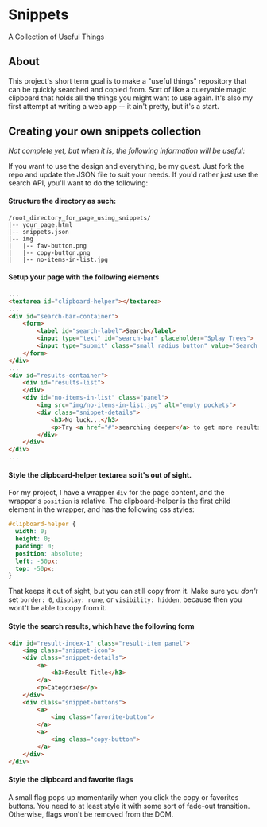 # Snippets
A Collection of Useful Things

## About
This project's short term goal is to make a "useful things" repository that can be quickly searched and copied from. Sort of like a queryable magic clipboard that holds all the things you might want to use again. It's also my first attempt at writing a web app -- it ain't pretty, but it's a start.

## Creating your own snippets collection
*Not complete yet, but when it is, the following information will be useful:*

If you want to use the design and everything, be my guest. Just fork the repo and update the JSON file to suit your needs. If you'd rather just use the search API, you'll want to do the following:

#### Structure the directory as such:

```
/root_directory_for_page_using_snippets/
|-- your_page.html
|-- snippets.json
|-- img
|   |-- fav-button.png
|   |-- copy-button.png
|   |-- no-items-in-list.jpg
```

#### Setup your page with the following elements

```html
...
<textarea id="clipboard-helper"></textarea>
...
<div id="search-bar-container">
    <form>
        <label id="search-label">Search</label>
        <input type="text" id="search-bar" placeholder="Splay Trees">
        <input type="submit" class="small radius button" value="Search deeper...">
    </form>
</div>
...
<div id="results-container">
    <div id="results-list">
    </div>
    <div id="no-items-in-list" class="panel">
        <img src="img/no-items-in-list.jpg" alt="empty pockets">
        <div class="snippet-details">
            <h3>No luck...</h3>
            <p>Try <a href="#">searching deeper</a> to get more results.</p>
        </div>
    </div>
</div>
...
```

#### Style the clipboard-helper textarea so it's out of sight.

For my project, I have a wrapper `div` for the page content, and the wrapper's `position` is relative. The
clipboard-helper is the first child element in the wrapper, and has the following css styles:

```css
#clipboard-helper {
  width: 0;
  height: 0;
  padding: 0;
  position: absolute;
  left: -50px;
  top: -50px;
}
```

That keeps it out of sight, but you can still copy from it. Make sure you *don't* set `border: 0`, `display: none`,
or `visibility: hidden`, because then you wont't be able to copy from it.

#### Style the search results, which have the following form

```html
<div id="result-index-1" class="result-item panel">
    <img class="snippet-icon">
    <div class="snippet-details">
        <a>
            <h3>Result Title</h3>
        </a>
        <p>Categories</p>
    </div>
    <div class="snippet-buttons">
        <a>
            <img class="favorite-button">
        </a>
        <a>
            <img class="copy-button">
        </a>
    </div>
</div>
```

#### Style the clipboard and favorite flags

A small flag pops up momentarily when you click the copy or favorites buttons. You need to at least style it
with some sort of fade-out transition. Otherwise, flags won't be removed from the DOM.

